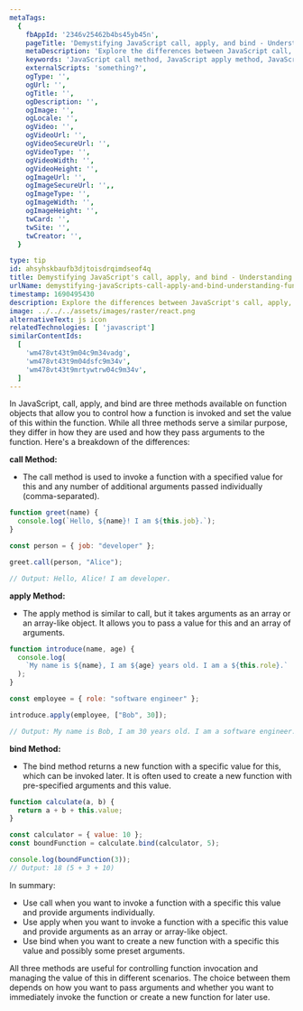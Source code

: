 ```yaml
---
metaTags:
  {
    fbAppId: '2346v25462b4bs45yb45n',
    pageTitle: 'Demystifying JavaScript call, apply, and bind - Understanding Function Invocation and this Binding',
    metaDescription: 'Explore the differences between JavaScript call, apply, and bind methods and how they control function invocation and this binding. Learn when and how to use each method, whether passing arguments individually or as an array, and how to create new functions with pre-specified this values. Master the art of function manipulation in JavaScript.',
    keywords: 'JavaScript call method, JavaScript apply method, JavaScript bind method, function invocation, this binding, arguments passing, function manipulation, JavaScript methods, programming techniques.',
    externalScripts: 'something?',
    ogType: '',
    ogUrl: '',
    ogTitle: '',
    ogDescription: '',
    ogImage: '',
    ogLocale: '',
    ogVideo: '',
    ogVideoUrl: '',
    ogVideoSecureUrl: '',
    ogVideoType: '',
    ogVideoWidth: '',
    ogVideoHeight: '',
    ogImageUrl: '',
    ogImageSecureUrl: '',,
    ogImageType: '',
    ogImageWidth: '',
    ogImageHeight: '',
    twCard: '',
    twSite: '',
    twCreator: '',
  }

type: tip
id: ahsyhskbaufb3djtoisdrqimdseof4q
title: Demystifying JavaScript's call, apply, and bind - Understanding Function Invocation and 'this' Binding
urlName: demystifying-javaScripts-call-apply-and-bind-understanding-function-invocation-and-this-binding
timestamp: 1690495430
description: Explore the differences between JavaScript's call, apply, and bind methods and how they control function invocation and 'this' binding. Learn when and how to use each method, whether passing arguments individually or as an array, and how to create new functions with pre-specified 'this' values. Master the art of function manipulation in JavaScript.
image: ../../../assets/images/raster/react.png
alternativeText: js icon
relatedTechnologies: [ 'javascript']
similarContentIds:
  [
    'wm478vt43t9m04c9m34vadg',
    'wm478vt43t9m04dsfc9m34v',
    'wm478vt43t9mrtywtrw04c9m34v',
  ]
---
```


In JavaScript, call, apply, and bind are three methods available on function objects that allow you to control how a function is invoked and set the value of this within the function. While all three methods serve a similar purpose, they differ in how they are used and how they pass arguments to the function. Here's a breakdown of the differences:

<b>call Method:</b>

- The call method is used to invoke a function with a specified value for this and any number of additional arguments passed individually (comma-separated).

```jsx
function greet(name) {
  console.log(`Hello, ${name}! I am ${this.job}.`);
}

const person = { job: "developer" };

greet.call(person, "Alice");

// Output: Hello, Alice! I am developer.
```

<b>apply Method:</b>

- The apply method is similar to call, but it takes arguments as an array or an array-like object. It allows you to pass a value for this and an array of arguments.

```jsx
function introduce(name, age) {
  console.log(
    `My name is ${name}, I am ${age} years old. I am a ${this.role}.`
  );
}

const employee = { role: "software engineer" };

introduce.apply(employee, ["Bob", 30]);

// Output: My name is Bob, I am 30 years old. I am a software engineer.
```

<b>bind Method:</b>

- The bind method returns a new function with a specific value for this, which can be invoked later. It is often used to create a new function with pre-specified arguments and this value.

```jsx
function calculate(a, b) {
  return a + b + this.value;
}

const calculator = { value: 10 };
const boundFunction = calculate.bind(calculator, 5);

console.log(boundFunction(3));
// Output: 18 (5 + 3 + 10)
```

In summary:

- Use call when you want to invoke a function with a specific this value and provide arguments individually.
- Use apply when you want to invoke a function with a specific this value and provide arguments as an array or array-like object.
- Use bind when you want to create a new function with a specific this value and possibly some preset arguments.

All three methods are useful for controlling function invocation and managing the value of this in different scenarios. The choice between them depends on how you want to pass arguments and whether you want to immediately invoke the function or create a new function for later use.
